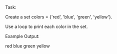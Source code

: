 Task:

Create a set colors = {'red', 'blue', 'green', 'yellow'}.

Use a loop to print each color in the set.

Example Output:

red
blue
green
yellow